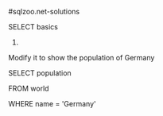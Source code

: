 #sqlzoo.net-solutions

SELECT basics

1. 
Modify it to show the population of Germany

SELECT population 

FROM world

WHERE name = 'Germany'

